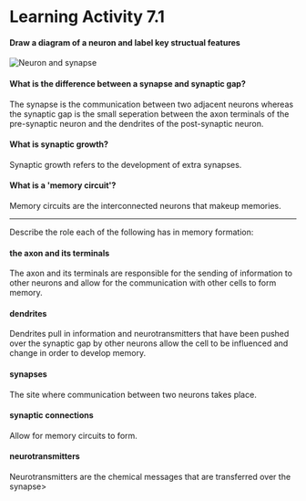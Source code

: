 # Learning Activity 7.1

#### Draw a diagram of a neuron and label key structual features

![Neuron and synapse](http://biomedicalengineering.yolasite.com/resources/neuron_structure.jpg)

#### What is the difference between a synapse and synaptic gap?

The synapse is the communication between two adjacent neurons whereas the synaptic gap is the small seperation between the axon terminals of the pre-synaptic neuron and the dendrites of the post-synaptic neuron.

#### What is synaptic growth?

Synaptic growth refers to the development of extra synapses.

#### What is a 'memory circuit'?

Memory circuits are the interconnected neurons that makeup memories.

---

Describe the role each of the following has in memory formation:

#### the axon and its terminals

The axon and its terminals are responsible for the sending of information to other neurons and allow for the communication with other cells to form memory.

#### dendrites

Dendrites pull in information and neurotransmitters that have been pushed over the synaptic gap by other neurons allow the cell to be influenced and change in order to develop memory.

#### synapses

The site where communication between two neurons takes place.

#### synaptic connections

Allow for memory circuits to form.

#### neurotransmitters

Neurotransmitters are the chemical messages that are transferred over the synapse>
